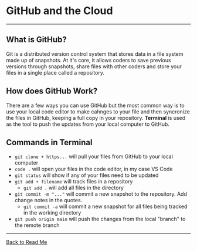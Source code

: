# GitHub and the Cloud

---

## What is GitHub?

Git is a distributed version control system that stores data in a file system made up of snapshots. At it's core, it allows coders to save previous versions through snapshots, share files with other coders and store your files in a single place called a repository.

## How does GitHub Work?

There are a few ways you can use GitHub but the most common way is to use your local code editor to make cahnges to your file and then syncronize the files in GitHub, keeping a full copy in your repository. **Terminal** is used as the tool to push the updates from your local computer to GitHub.

## Commands in Terminal

- `git clone + https...` will pull your files from GitHub to your local computer
- `code .` will open your files in the code editor, in my case VS Code
- `git status` will show if any of your files need to be updated
- `git add + filename` will track files in a repository
    - `git add .` will add all files in the directory
- `git commit -m "..."` will commit a new snapshot to the repository. Add change notes in the quotes.
    - `git commit -a` will commit a new snapshot for all files being tracked in the working directory
- `git push origin main` will push the changes from the local "branch" to the remote branch

---

[Back to Read Me](README.md)
